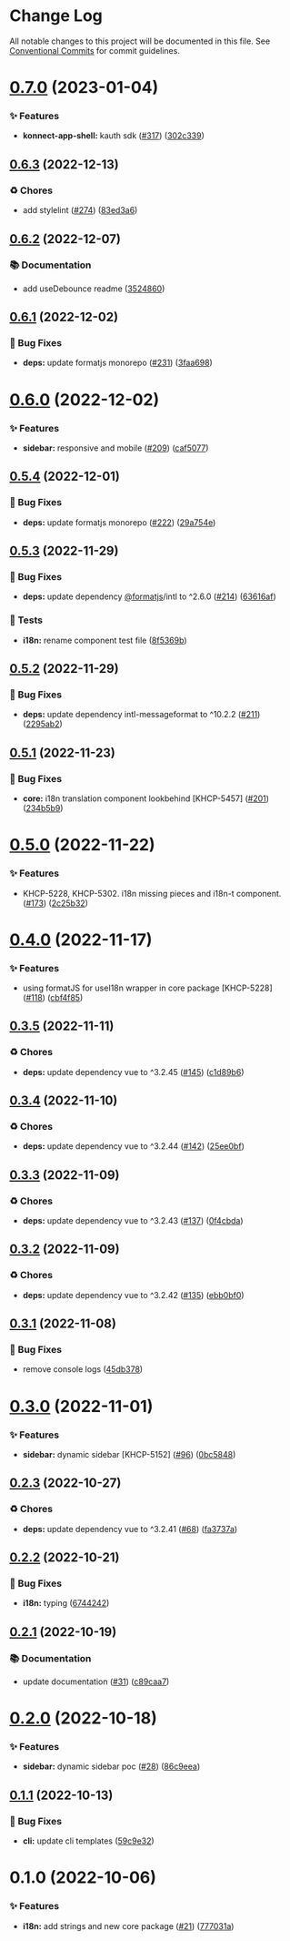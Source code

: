 # Change Log

All notable changes to this project will be documented in this file.
See [Conventional Commits](https://conventionalcommits.org) for commit guidelines.

# [0.7.0](https://github.com/Kong/kong-ui-shared-components/compare/@kong-ui/core@0.6.3...@kong-ui/core@0.7.0) (2023-01-04)


### ✨ Features

* **konnect-app-shell:** kauth sdk ([#317](https://github.com/Kong/kong-ui-shared-components/issues/317)) ([302c339](https://github.com/Kong/kong-ui-shared-components/commit/302c33972c67e00605e56c76650726348f357fc4))





## [0.6.3](https://github.com/Kong/kong-ui-shared-components/compare/@kong-ui/core@0.6.2...@kong-ui/core@0.6.3) (2022-12-13)


### ♻️ Chores

* add stylelint ([#274](https://github.com/Kong/kong-ui-shared-components/issues/274)) ([83ed3a6](https://github.com/Kong/kong-ui-shared-components/commit/83ed3a6bedecd0b14f26c9ef219fa56c246e9228))





## [0.6.2](https://github.com/Kong/kong-ui-shared-components/compare/@kong-ui/core@0.6.1...@kong-ui/core@0.6.2) (2022-12-07)


### 📚 Documentation

* add useDebounce readme ([3524860](https://github.com/Kong/kong-ui-shared-components/commit/3524860168ebd45f188ea97a06f308526991d569))





## [0.6.1](https://github.com/Kong/kong-ui-shared-components/compare/@kong-ui/core@0.6.0...@kong-ui/core@0.6.1) (2022-12-02)


### 🐛 Bug Fixes

* **deps:** update formatjs monorepo ([#231](https://github.com/Kong/kong-ui-shared-components/issues/231)) ([3faa698](https://github.com/Kong/kong-ui-shared-components/commit/3faa69837d1cb89c8080c38dfcb8964c830b076d))





# [0.6.0](https://github.com/Kong/kong-ui-shared-components/compare/@kong-ui/core@0.5.4...@kong-ui/core@0.6.0) (2022-12-02)


### ✨ Features

* **sidebar:** responsive and mobile ([#209](https://github.com/Kong/kong-ui-shared-components/issues/209)) ([caf5077](https://github.com/Kong/kong-ui-shared-components/commit/caf5077bf5c217505904f6959be01653e3a8e53e))





## [0.5.4](https://github.com/Kong/kong-ui-shared-components/compare/@kong-ui/core@0.5.3...@kong-ui/core@0.5.4) (2022-12-01)


### 🐛 Bug Fixes

* **deps:** update formatjs monorepo ([#222](https://github.com/Kong/kong-ui-shared-components/issues/222)) ([29a754e](https://github.com/Kong/kong-ui-shared-components/commit/29a754e63659617c6ea811d2b0e3ff04faf87c39))





## [0.5.3](https://github.com/Kong/kong-ui-shared-components/compare/@kong-ui/core@0.5.2...@kong-ui/core@0.5.3) (2022-11-29)


### 🐛 Bug Fixes

* **deps:** update dependency [@formatjs](https://github.com/formatjs)/intl to ^2.6.0 ([#214](https://github.com/Kong/kong-ui-shared-components/issues/214)) ([63616af](https://github.com/Kong/kong-ui-shared-components/commit/63616af48c2f808863b99d85befb81ceea09d34d))


### 🚨 Tests

* **i18n:** rename component test file ([8f5369b](https://github.com/Kong/kong-ui-shared-components/commit/8f5369bfd1c54d6fa25474a5f5c7cfe39d8f35c9))





## [0.5.2](https://github.com/Kong/kong-ui-shared-components/compare/@kong-ui/core@0.5.1...@kong-ui/core@0.5.2) (2022-11-29)


### 🐛 Bug Fixes

* **deps:** update dependency intl-messageformat to ^10.2.2 ([#211](https://github.com/Kong/kong-ui-shared-components/issues/211)) ([2295ab2](https://github.com/Kong/kong-ui-shared-components/commit/2295ab28217a227cb4f11a755468f2973aa5f24f))





## [0.5.1](https://github.com/Kong/kong-ui-shared-components/compare/@kong-ui/core@0.5.0...@kong-ui/core@0.5.1) (2022-11-23)


### 🐛 Bug Fixes

* **core:** i18n translation component lookbehind [KHCP-5457] ([#201](https://github.com/Kong/kong-ui-shared-components/issues/201)) ([234b5b9](https://github.com/Kong/kong-ui-shared-components/commit/234b5b9f1e72e0c18d327d05a892874024052a1d))





# [0.5.0](https://github.com/Kong/kong-ui-shared-components/compare/@kong-ui/core@0.4.0...@kong-ui/core@0.5.0) (2022-11-22)


### ✨ Features

* KHCP-5228, KHCP-5302. i18n missing pieces and i18n-t component. ([#173](https://github.com/Kong/kong-ui-shared-components/issues/173)) ([2c25b32](https://github.com/Kong/kong-ui-shared-components/commit/2c25b3268f7d34e4fde023c149034fc498a1e18a))





# [0.4.0](https://github.com/Kong/kong-ui-shared-components/compare/@kong-ui/core@0.3.5...@kong-ui/core@0.4.0) (2022-11-17)


### ✨ Features

* using formatJS for useI18n wrapper in core package [KHCP-5228] ([#118](https://github.com/Kong/kong-ui-shared-components/issues/118)) ([cbf4f85](https://github.com/Kong/kong-ui-shared-components/commit/cbf4f858c9fe9cc2152a88ff265f8b9642434b96))





## [0.3.5](https://github.com/Kong/kong-ui-shared-components/compare/@kong-ui/core@0.3.4...@kong-ui/core@0.3.5) (2022-11-11)


### ♻️ Chores

* **deps:** update dependency vue to ^3.2.45 ([#145](https://github.com/Kong/kong-ui-shared-components/issues/145)) ([c1d89b6](https://github.com/Kong/kong-ui-shared-components/commit/c1d89b6ad6388f803b0c2dd1ea577161a36c7f5a))





## [0.3.4](https://github.com/Kong/kong-ui-shared-components/compare/@kong-ui/core@0.3.3...@kong-ui/core@0.3.4) (2022-11-10)


### ♻️ Chores

* **deps:** update dependency vue to ^3.2.44 ([#142](https://github.com/Kong/kong-ui-shared-components/issues/142)) ([25ee0bf](https://github.com/Kong/kong-ui-shared-components/commit/25ee0bfbb7eda216402a55d705c0968cc18d4dde))





## [0.3.3](https://github.com/Kong/kong-ui-shared-components/compare/@kong-ui/core@0.3.2...@kong-ui/core@0.3.3) (2022-11-09)


### ♻️ Chores

* **deps:** update dependency vue to ^3.2.43 ([#137](https://github.com/Kong/kong-ui-shared-components/issues/137)) ([0f4cbda](https://github.com/Kong/kong-ui-shared-components/commit/0f4cbda54b8e1940e54ea8e6f827cf66e10d568c))





## [0.3.2](https://github.com/Kong/kong-ui-shared-components/compare/@kong-ui/core@0.3.1...@kong-ui/core@0.3.2) (2022-11-09)


### ♻️ Chores

* **deps:** update dependency vue to ^3.2.42 ([#135](https://github.com/Kong/kong-ui-shared-components/issues/135)) ([ebb0bf0](https://github.com/Kong/kong-ui-shared-components/commit/ebb0bf034a56622090e9e1a84c22465982f05e5b))





## [0.3.1](https://github.com/Kong/kong-ui-shared-components/compare/@kong-ui/core@0.3.0...@kong-ui/core@0.3.1) (2022-11-08)


### 🐛 Bug Fixes

* remove console logs ([45db378](https://github.com/Kong/kong-ui-shared-components/commit/45db3788f70298ea67efb40c949bae10b73e8a55))





# [0.3.0](https://github.com/Kong/kong-ui-shared-components/compare/@kong-ui/core@0.2.3...@kong-ui/core@0.3.0) (2022-11-01)


### ✨ Features

* **sidebar:** dynamic sidebar [KHCP-5152] ([#96](https://github.com/Kong/kong-ui-shared-components/issues/96)) ([0bc5848](https://github.com/Kong/kong-ui-shared-components/commit/0bc5848de494225091c651de04d850db0bb7c071))





## [0.2.3](https://github.com/Kong/kong-ui-shared-components/compare/@kong-ui/core@0.2.2...@kong-ui/core@0.2.3) (2022-10-27)


### ♻️ Chores

* **deps:** update dependency vue to ^3.2.41 ([#68](https://github.com/Kong/kong-ui-shared-components/issues/68)) ([fa3737a](https://github.com/Kong/kong-ui-shared-components/commit/fa3737a484742ea8bbf96f5df566b8a728c54647))





## [0.2.2](https://github.com/Kong/kong-ui-shared-components/compare/@kong-ui/core@0.2.1...@kong-ui/core@0.2.2) (2022-10-21)


### 🐛 Bug Fixes

* **i18n:** typing ([6744242](https://github.com/Kong/kong-ui-shared-components/commit/6744242af747c7044689e57466c7b3578a510656))





## [0.2.1](https://github.com/Kong/kong-ui-shared-components/compare/@kong-ui/core@0.2.0...@kong-ui/core@0.2.1) (2022-10-19)


### 📚 Documentation

* update documentation ([#31](https://github.com/Kong/kong-ui-shared-components/issues/31)) ([c89caa7](https://github.com/Kong/kong-ui-shared-components/commit/c89caa785cfdb702dfd9691a60823e34bcbea481))





# [0.2.0](https://github.com/Kong/kong-ui-shared-components/compare/@kong-ui/core@0.1.1...@kong-ui/core@0.2.0) (2022-10-18)


### ✨ Features

* **sidebar:** dynamic sidebar poc ([#28](https://github.com/Kong/kong-ui-shared-components/issues/28)) ([86c9eea](https://github.com/Kong/kong-ui-shared-components/commit/86c9eea52cf7820fb6a40fc00ed86d32ee32dbaf))





## [0.1.1](https://github.com/Kong/kong-ui-shared-components/compare/@kong-ui/core@0.1.0...@kong-ui/core@0.1.1) (2022-10-13)


### 🐛 Bug Fixes

* **cli:** update cli templates ([59c9e32](https://github.com/Kong/kong-ui-shared-components/commit/59c9e326a6804b14160aace72d0666b292aae811))





# 0.1.0 (2022-10-06)


### ✨ Features

* **i18n:** add strings and new core package ([#21](https://github.com/Kong/kong-ui-shared-components/issues/21)) ([777031a](https://github.com/Kong/kong-ui-shared-components/commit/777031ac73c82a0a023a55af9005f60c030f2f38))
